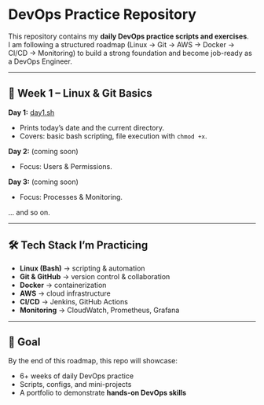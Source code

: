 # DevOps Practice Repository
This repository contains my **daily DevOps practice scripts and exercises**.  
I am following a structured roadmap (Linux → Git → AWS → Docker → CI/CD → Monitoring) to build a strong foundation and become job-ready as a DevOps Engineer.  

---

## 📅 Week 1 – Linux & Git Basics

**Day 1:** [day1.sh](week1/day1/day1.sh)  
- Prints today’s date and the current directory.  
- Covers: basic bash scripting, file execution with `chmod +x`.  

**Day 2:** (coming soon)  
- Focus: Users & Permissions.  

**Day 3:** (coming soon)  
- Focus: Processes & Monitoring.  

... and so on.  

---

## 🛠️ Tech Stack I’m Practicing
- **Linux (Bash)** → scripting & automation  
- **Git & GitHub** → version control & collaboration  
- **Docker** → containerization  
- **AWS** → cloud infrastructure  
- **CI/CD** → Jenkins, GitHub Actions  
- **Monitoring** → CloudWatch, Prometheus, Grafana  

---

## 🎯 Goal
By the end of this roadmap, this repo will showcase:  
- 6+ weeks of daily DevOps practice  
- Scripts, configs, and mini-projects  
- A portfolio to demonstrate **hands-on DevOps skills** 
